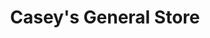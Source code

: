 ---
title: "Casey's General Store"
url: /fargo/caseys-general-store-23rd-avenue-south/
shop: convenience
---